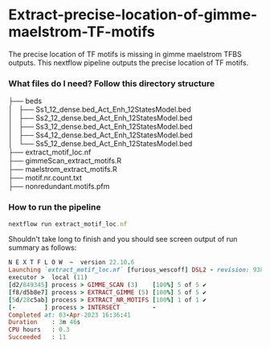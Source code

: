 # Extract-precise-location-of-gimme-maelstrom-TF-motifs
The precise location of TF motifs is missing in gimme maelstrom TFBS outputs. This nextflow pipeline outputs the precise location of TF motifs.


### What files do I need? Follow this directory structure

├── beds \
│   ├── Ss1_12_dense.bed_Act_Enh_12StatesModel.bed \
│   ├── Ss2_12_dense.bed_Act_Enh_12StatesModel.bed \
│   ├── Ss3_12_dense.bed_Act_Enh_12StatesModel.bed \
│   ├── Ss4_12_dense.bed_Act_Enh_12StatesModel.bed \
│   └── Ss5_12_dense.bed_Act_Enh_12StatesModel.bed \
├── extract_motif_loc.nf \
├── gimmeScan_extract_motifs.R \
├── maelstrom_extract_motifs.R \
├── motif.nr.count.txt \
├── nonredundant.motifs.pfm

### How to run the pipeline

```ruby
nextflow run extract_motif_loc.nf 
```
Shouldn't take long to finish and you should see screen output of run summary as follows:
```ruby
N E X T F L O W  ~  version 22.10.6
Launching `extract_motif_loc.nf` [furious_wescoff] DSL2 - revision: 938a4809dd
executor >  local (11)
[d2/849345] process > GIMME_SCAN (3)    [100%] 5 of 5 ✔
[f8/d5b8e7] process > EXTRACT_GIMME (5) [100%] 5 of 5 ✔
[5d/28c5ab] process > EXTRACT_NR_MOTIFS [100%] 1 of 1 ✔
[-        ] process > INTERSECT         -
Completed at: 03-Apr-2023 16:36:41
Duration    : 3m 46s
CPU hours   : 0.3
Succeeded   : 11

```


